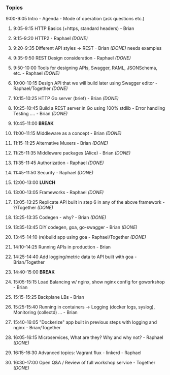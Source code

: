 ### Topics

9:00-9:05 Intro - Agenda - Mode of operation (ask questions etc.)
 
1. 9:05-9:15 HTTP Basics (+https, standard headers) - Brian
2. 9:15-9:20 HTTP2 - Raphael *(DONE)*
3. 9:20-9:35 Different API styles -> REST - Brian *(DONE)* needs examples
4. 9:35-9:50 REST Design consideration - Raphael *(DONE)*
5. 9:50-10:00 Tools for designing APIs, Swagger, RAML, JSONSchema, etc. - Raphael *(DONE)*
6. 10:00-10:15 Design API that we will build later using Swagger editor - Raphael/Together *(DONE)*
7. 10:15-10:25 HTTP Go server (brief) - Brian *(DONE)*
8. 10:25-10:45 Build a REST server in Go using 100% stdlib - Error handling Testing .... - Brian *(DONE)*

9. 10:45-11:00 **BREAK**

10. 11:00-11:15 Middleware as a concept - Brian *(DONE)*
11. 11:15-11:25 Alternative Muxers - Brian *(DONE)*
12. 11:25-11:35 Middleware packages (Alice) - Brian *(DONE)*
13. 11:35-11:45 Authorization - Raphael *(DONE)*
14. 11:45-11:50 Security - Raphael *(DONE)*

15. 12:00-13:00 **LUNCH**

16. 13:00-13:05 Frameworks - Raphael *(DONE)*
17. 13:05-13:25 Replicate API built in step 6 in any of the above framework - ?/Together *(DONE)*
18. 13:25-13:35 Codegen - why? - Brian *(DONE)*
19. 13:35-13:45 DIY codegen, goa, go-swagger - Brian *(DONE)*
20. 13:45-14:10 (re)build app using goa - Raphael/Together *(DONE)*
21. 14:10-14:25 Running APIs in production - Brian
22. 14:25-14:40 Add logging/metric data to API built with goa - Brian/Together

23. 14:40-15:00 **BREAK**

24. 15:05-15:15 Load Balancing w/ nginx, show nginx config for goworkshop - Brian
25. 15:15-15:25 Backplane LBs - Brian
26. 15:25-15:40 Running in containers -> Logging (docker logs, syslog), Monitoring (collectd) ... - Brian
27. 15:40-16:05 "Dockerize" app built in previous steps with logging and nginx - Brian/Together
28. 16:05-16:15 Microservices, What are they?  Why and why not? - Raphael *(DONE)*
29. 16:15-16:30 Advanced topics: Vagrant flux - linkerd - Raphael
30. 16:30-17:00 Open Q&A / Review of full workshop service - Together *(DONE)*
